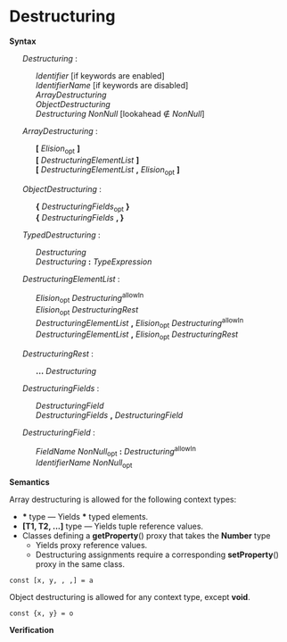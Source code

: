 # Destructuring

**Syntax**

<ul>
    <i>Destructuring</i> :
    <ul>
        <i>Identifier</i> [if keywords are enabled]<br>
        <i>IdentifierName</i> [if keywords are disabled]<br>
        <i>ArrayDestructuring</i><br>
        <i>ObjectDestructuring</i><br>
        <i>Destructuring</i> <i>NonNull</i> [lookahead ∉ <i>NonNull</i>]
    </ul>
</ul>

<ul>
    <i>ArrayDestructuring</i> :
    <ul>
        <b>[</b> <i>Elision</i><sub>opt</sub> <b>]</b><br>
        <b>[</b> <i>DestructuringElementList</i> <b>]</b><br>
        <b>[</b> <i>DestructuringElementList</i> <b>,</b> <i>Elision</i><sub>opt</sub> <b>]</b>
    </ul>
</ul>

<ul>
    <i>ObjectDestructuring</i> :
    <ul>
        <b>{</b> <i>DestructuringFields</i><sub>opt</sub> <b>}</b><br>
        <b>{</b> <i>DestructuringFields</i> <b>, }</b>
    </ul>
</ul>

<ul>
    <i>TypedDestructuring</i> :
    <ul>
        <i>Destructuring</i><br>
        <i>Destructuring</i> <b>:</b> <i>TypeExpression</i>
    </ul>
</ul>

<ul>
    <i>DestructuringElementList</i> :
    <ul>
        <i>Elision</i><sub>opt</sub> <i>Destructuring</i><sup>allowIn</sup><br>
        <i>Elision</i><sub>opt</sub> <i>DestructuringRest</i><br>
        <i>DestructuringElementList</i> <b>,</b> <i>Elision</i><sub>opt</sub> <i>Destructuring</i><sup>allowIn</sup><br>
        <i>DestructuringElementList</i> <b>,</b> <i>Elision</i><sub>opt</sub> <i>DestructuringRest</i>
    </ul>
</ul>

<ul>
    <i>DestructuringRest</i> :
    <ul>
        <b>...</b> <i>Destructuring</i>
    </ul>
</ul>

<ul>
    <i>DestructuringFields</i> :
    <ul>
        <i>DestructuringField</i><br>
        <i>DestructuringFields</i> <b>,</b> <i>DestructuringField</i>
    </ul>
</ul>

<ul>
    <i>DestructuringField</i> :
    <ul>
        <i>FieldName</i> <i>NonNull</i><sub>opt</sub> <b>:</b> <i>Destructuring</i><sup>allowIn</sup><br>
        <i>IdentifierName</i> <i>NonNull</i><sub>opt</sub>
    </ul>
</ul>

**Semantics**

Array destructuring is allowed for the following context types:

* **\*** type — Yields **\*** typed elements.
* **\[T1, T2, ...\]** type — Yields tuple reference values.
* Classes defining a **getProperty**() proxy that takes the **Number** type
  * Yields proxy reference values.
  * Destructuring assignments require a corresponding **setProperty**() proxy in the same class.

```
const [x, y, , ,] = a
```

Object destructuring is allowed for any context type, except **void**.

```
const {x, y} = o
```

**Verification**